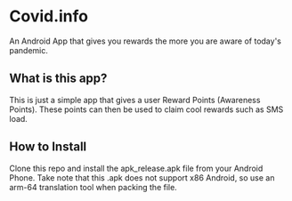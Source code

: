 # Covid.info
An Android App that gives you rewards the more you are aware of today's pandemic.

## What is this app?
This is just a simple app that gives a user Reward Points (Awareness Points). These points can then be used to claim cool rewards such as SMS load.

## How to Install
Clone this repo and install the apk_release.apk file from your Android Phone. Take note that this .apk does not support x86 Android, so use an arm-64 translation tool when packing the file.
